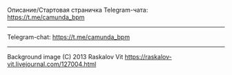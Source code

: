 Описание/Стартовая страничка Telegram-чата: https://t.me/camunda_bpm

---

Telegram-chat: https://t.me/camunda_bpm

--- 

Background image (C) 2013 Raskalov Vit https://raskalov-vit.livejournal.com/127004.html
